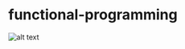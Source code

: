# functional-programming


![alt text](https://github.com/Mentalyzd/functional-programming/issues/2#issue-1044510818)
